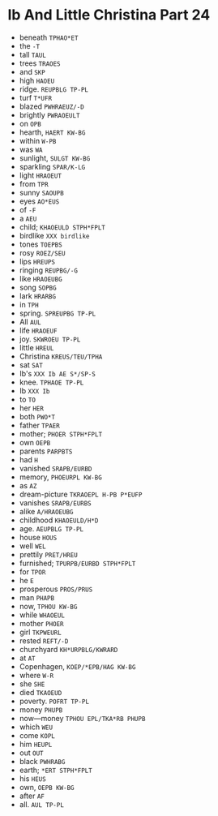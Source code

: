 # Ib And Little Christina Part 24

* beneath `TPHAO*ET`
* the `-T`
* tall `TAUL`
* trees `TRAOES`
* and `SKP`
* high `HAOEU`
* ridge. `REUPBLG TP-PL`
* turf `T*UFR`
* blazed `PWHRAEUZ/-D`
* brightly `PWRAOEULT`
* on `OPB`
* hearth, `HAERT KW-BG`
* within `W-PB`
* was `WA`
* sunlight, `SULGT KW-BG`
* sparkling `SPAR/K-LG`
* light `HRAOEUT`
* from `TPR`
* sunny `SAOUPB`
* eyes `AO*EUS`
* of `-F`
* a `AEU`
* child; `KHAOEULD STPH*FPLT`
* birdlike `XXX birdlike`
* tones `TOEPBS`
* rosy `ROEZ/SEU`
* lips `HREUPS`
* ringing `REUPBG/-G`
* like `HRAOEUBG`
* song `SOPBG`
* lark `HRARBG`
* in `TPH`
* spring. `SPREUPBG TP-PL`
* All `AUL`
* life `HRAOEUF`
* joy. `SKWROEU TP-PL`
* little `HREUL`
* Christina `KREUS/TEU/TPHA`
* sat `SAT`
* Ib's `XXX Ib AE S*/SP-S`
* knee. `TPHAOE TP-PL`
* Ib `XXX Ib`
* to `TO`
* her `HER`
* both `PWO*T`
* father `TPAER`
* mother; `PHOER STPH*FPLT`
* own `OEPB`
* parents `PARPBTS`
* had `H`
* vanished `SRAPB/EURBD`
* memory, `PHOEURPL KW-BG`
* as `AZ`
* dream-picture `TKRAOEPL H-PB P*EUFP`
* vanishes `SRAPB/EURBS`
* alike `A/HRAOEUBG`
* childhood `KHAOEULD/H*D`
* age. `AEUPBLG TP-PL`
* house `HOUS`
* well `WEL`
* prettily `PRET/HREU`
* furnished; `TPURPB/EURBD STPH*FPLT`
* for `TPOR`
* he `E`
* prosperous `PROS/PRUS`
* man `PHAPB`
* now, `TPHOU KW-BG`
* while `WHAOEUL`
* mother `PHOER`
* girl `TKPWEURL`
* rested `REFT/-D`
* churchyard `KH*URPBLG/KWRARD`
* at `AT`
* Copenhagen, `KOEP/*EPB/HAG KW-BG`
* where `W-R`
* she `SHE`
* died `TKAOEUD`
* poverty. `POFRT TP-PL`
* money `PHUPB`
* now—money `TPHOU EPL/TKA*RB PHUPB`
* which `WEU`
* come `KOPL`
* him `HEUPL`
* out `OUT`
* black `PWHRABG`
* earth; `*ERT STPH*FPLT`
* his `HEUS`
* own, `OEPB KW-BG`
* after `AF`
* all. `AUL TP-PL`
